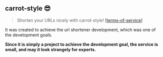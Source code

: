 ## carrot-style 😎

> Shorten your URLs nicely with carrot-style! [[terms-of-service]](https://github.com/carrot-style/terms-of-service)

It was created to achieve the url shortener development, which was one of the development goals.

**Since it is simply a project to achieve the development goal, the service is small, and may it look strangely for experts.**
